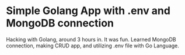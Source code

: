 # Simple Golang App with .env and MongoDB connection

Hacking with Golang, around 3 hours in. It was fun. Learned MongoDB connection, making CRUD app, and utilizing .env file with Go Language.